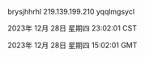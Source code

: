 brysjhhrhl 219.139.199.210 yqqlmgsycl

2023年 12月 28日 星期四 23:02:01 CST

2023年 12月 28日 星期四 15:02:01 GMT
